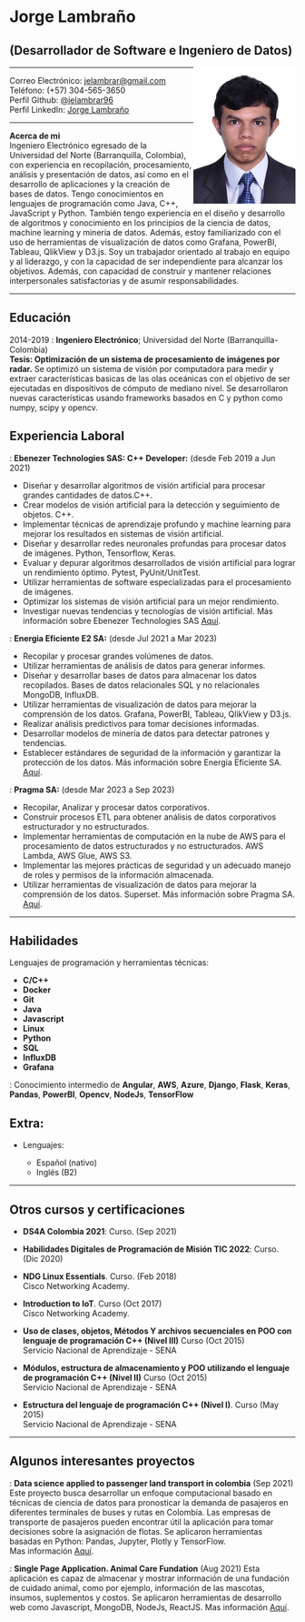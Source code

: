 # Jorge Lambraño
##  (Desarrollador de Software e Ingeniero de Datos)


<img style="float: right;" src="media/jelambrar.jpg" width="180">

-------------------     ----------------------------
Correo Electrónico:                   <jelambrar@gmail.com>  
Teléfono:                             (+57) 304-565-3650  
Perfil Github:                        [@jelambrar96](https://github.com/jelambrar96)  
Perfil LinkedIn:                      [Jorge Lambraño](https://www.linkedin.com/in/jorge-lambra%C3%B1o-a64662157/)
-------------------     ----------------------------

**Acerca de mi**  
Ingeniero Electrónico egresado de la Universidad del Norte  (Barranquilla, Colombia), con experiencia en recopilación, procesamiento, análisis y presentación de datos, así como en el desarrollo de aplicaciones y la creación de bases de datos. Tengo conocimientos en lenguajes de programación como Java, C++, JavaScript y Python. También tengo experiencia en el diseño y desarrollo de algoritmos y conocimiento en los principios de la ciencia de datos, machine learning y minería de datos. Además, estoy familiarizado con el uso de herramientas de visualización de datos como Grafana, PowerBI, Tableau, QlikView y D3.js. Soy un trabajador orientado al trabajo en equipo y al liderazgo, y con la capacidad de ser independiente para alcanzar los objetivos. Además, con capacidad de construir y mantener relaciones interpersonales satisfactorias y de asumir responsabilidades.

-------------------     ----------------------------

Educación
---------

2014-2019
:   **Ingeniero Electrónico**; Universidad del Norte (Barranquilla-Colombia)  
    **Tesis: Optimización de un sistema de procesamiento de imágenes por radar.**
    Se optimizó un sistema de visión por computadora para medir y extraer características basicas de las olas oceánicas con el objetivo de ser ejecutadas en dispositivos de cómputo de mediano nivel. Se desarrollaron nuevas características usando frameworks basados en C y python como numpy, scipy y opencv.


Experiencia Laboral
----------

:   **Ebenezer Technologies SAS: C++ Developer:** (desde Feb 2019 a Jun 2021)
- Diseñar y desarrollar algoritmos de visión artificial para procesar grandes cantidades de datos.C++.  
- Crear modelos de visión artificial para la detección y seguimiento de objetos. C++. 
- Implementar técnicas de aprendizaje profundo y machine learning para mejorar los resultados en sistemas de visión artificial. 
- Diseñar y desarrollar redes neuronales profundas para procesar datos de imágenes. Python, Tensorflow, Keras. 
- Evaluar y depurar algoritmos desarrollados de visión artificial para lograr un rendimiento óptimo. Pytest, PyUnit/UnitTest. 
- Utilizar herramientas de software especializadas para el procesamiento de imágenes. 
- Optimizar los sistemas de visión artificial para un mejor rendimiento. 
- Investigar nuevas tendencias y tecnologías de visión artificial. 
    Más información sobre Ebenezer Technologies SAS [Aquí](https://ebenezertechs.com/).

: **Energia Eficiente E2 SA:** (desde Jul 2021 a Mar 2023)
- Recopilar y procesar grandes volúmenes de datos. 
- Utilizar herramientas de análisis de datos para generar informes. 
- Diseñar y desarrollar bases de datos para almacenar los datos recopilados. Bases de datos relacionales SQL y no relacionales MongoDB, InfluxDB. 
- Utilizar herramientas de visualización de datos para mejorar la comprensión de los datos. Grafana, PowerBI, Tableau, QlikView y D3.js.
- Realizar análisis predictivos para tomar decisiones informadas. 
- Desarrollar modelos de minería de datos para detectar patrones y tendencias. 
- Establecer estándares de seguridad de la información y garantizar la protección de los datos.
    Más información sobre Energia Eficiente SA. [Aquí](https://www.e2energiaeficiente.com/).

: **Pragma SA:** (desde Mar 2023 a Sep 2023)
- Recopilar, Analizar y procesar datos corporativos. 
- Construir procesos ETL para obtener análisis de datos corporativos estructurador y no estructurados. 
- Implementar herramientas de computación en la nube de AWS para el procesamiento de datos estructurados y no estructurados. AWS Lambda, AWS Glue, AWS S3.  
- Implementar las mejores prácticas de seguridad y un adecuado manejo de roles y permisos de la información almacenada. 
- Utilizar herramientas de visualización de datos para mejorar la comprensión de los datos. Superset. 
    Más información sobre Pragma SA. [Aquí](https://www.pragma.com/).  

-------------------     ----------------------------

Habilidades
--------------------

Lenguajes de programación y herramientas técnicas:

- **C/C++**   
- **Docker** 
- **Git** 
- **Java**
- **Javascript**
- **Linux**
- **Python**
- **SQL** 
- **InfluxDB** 
- **Grafana** 

:   Conocimiento intermedio de **Angular**, **AWS**, **Azure**, **Django**, **Flask**, **Keras**, **Pandas**, **PowerBI**, **Opencv**, **NodeJs**, **TensorFlow**

Extra:
----------------------------------------

* Lenguajes:

    * Español (nativo)
    * Inglés (B2)

-------------------     ----------------------------

Otros cursos y certificaciones
----------------------------------------

*   **DS4A Colombia 2021**: Curso. (Sep 2021) 

*   **Habilidades Digitales de Programación de Misión TIC 2022**: Curso. (Dic 2020)

*   **NDG Linux Essentials**. Curso. (Feb 2018)  
    Cisco Networking Academy.

*   **Introduction to IoT**. Curso (Oct 2017)  
    Cisco Networking Academy.

*   **Uso de clases, objetos, Métodos Y archivos secuenciales 
    en POO con lenguaje de programación C++ (Nivel III)** Curso (Oct 2015)    
    Servicio Nacional de Aprendizaje - SENA

*   **Módulos, estructura de almacenamiento y POO utilizando el
    lenguaje de programación C++ (Nivel II)** Curso (Oct 2015)  
    Servicio Nacional de Aprendizaje - SENA

*   **Estructura del lenguaje de programación C++ (Nivel I)**. 
    Curso (May 2015)  
     Servicio Nacional de Aprendizaje - SENA
 
-------------------     ----------------------

Algunos interesantes proyectos
----------------------------------------

: **Data science applied to passenger land transport in colombia** (Sep 2021) 
Este proyecto busca desarrollar un enfoque computacional basado en técnicas de ciencia de datos para pronosticar la demanda de pasajeros en diferentes terminales de buses y rutas en Colombia. Las empresas de transporte de pasajeros pueden encontrar útil la aplicación para tomar decisiones sobre la asignación de flotas. Se aplicaron herramientas basadas en Python: Pandas, Jupyter, Plotly y TensorFlow.  
Mas información [Aquí](https://github.com/andiazo/ds4a_team81).

: **Single Page Application. Animal Care Fundation** (Aug 2021)
Esta aplicación es capaz de almacenar y mostrar información de una fundación de cuidado animal, como por ejemplo, información de las mascotas, insumos, suplementos y costos. Se aplicaron herramientas de desarrollo web como  Javascript, MongoDB, NodeJs, ReactJS. 
Mas información [Aquí](https://github.com/srendonv/animal-care-foundation).
